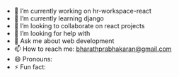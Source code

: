 - 🔭 I’m currently working on hr-workspace-react
- 🌱 I’m currently learning django
- 👯 I’m looking to collaborate on react projects
- 🤔 I’m looking for help with 
- 💬 Ask me about web development
- 📫 How to reach me: bharathprabhakaran@gmail.com
- 😄 Pronouns: 
- ⚡ Fun fact: 

